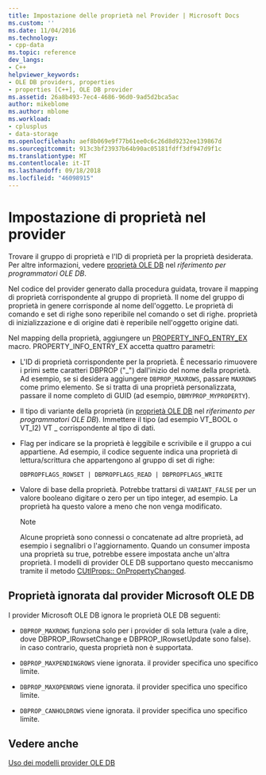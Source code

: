 ```yaml
---
title: Impostazione delle proprietà nel Provider | Microsoft Docs
ms.custom: ''
ms.date: 11/04/2016
ms.technology:
- cpp-data
ms.topic: reference
dev_langs:
- C++
helpviewer_keywords:
- OLE DB providers, properties
- properties [C++], OLE DB provider
ms.assetid: 26a8b493-7ec4-4686-96d0-9ad5d2bca5ac
author: mikeblome
ms.author: mblome
ms.workload:
- cplusplus
- data-storage
ms.openlocfilehash: aef8b069e9f77b61ee0c6c26d8d9232ee139867d
ms.sourcegitcommit: 913c3bf23937b64b90ac05181fdff3df947d9f1c
ms.translationtype: MT
ms.contentlocale: it-IT
ms.lasthandoff: 09/18/2018
ms.locfileid: "46098915"
---
```

# <a name="setting-properties-in-your-provider"></a>Impostazione di proprietà nel provider

Trovare il gruppo di proprietà e l'ID di proprietà per la proprietà desiderata. Per altre informazioni, vedere [proprietà OLE DB](/previous-versions/windows/desktop/ms722734\(v=vs.85\)) nel *riferimento per programmatori OLE DB*.  
  
Nel codice del provider generato dalla procedura guidata, trovare il mapping di proprietà corrispondente al gruppo di proprietà. Il nome del gruppo di proprietà in genere corrisponde al nome dell'oggetto. Le proprietà di comando e set di righe sono reperibile nel comando o set di righe. proprietà di inizializzazione e di origine dati è reperibile nell'oggetto origine dati.  
  
Nel mapping della proprietà, aggiungere un [PROPERTY_INFO_ENTRY_EX](../../data/oledb/property-info-entry-ex.md) macro. PROPERTY_INFO_ENTRY_EX accetta quattro parametri:  
  
- L'ID di proprietà corrispondente per la proprietà. È necessario rimuovere i primi sette caratteri DBPROP ("_") dall'inizio del nome della proprietà. Ad esempio, se si desidera aggiungere `DBPROP_MAXROWS`, passare `MAXROWS` come primo elemento. Se si tratta di una proprietà personalizzata, passare il nome completo di GUID (ad esempio, `DBMYPROP_MYPROPERTY`).  
  
- Il tipo di variante della proprietà (in [proprietà OLE DB](/previous-versions/windows/desktop/ms722734\(v=vs.85\)) nel *riferimento per programmatori OLE DB*). Immettere il tipo (ad esempio VT_BOOL o VT_I2) VT _ corrispondente al tipo di dati.  
  
- Flag per indicare se la proprietà è leggibile e scrivibile e il gruppo a cui appartiene. Ad esempio, il codice seguente indica una proprietà di lettura/scrittura che appartengono al gruppo di set di righe:  
  
    ```  
    DBPROPFLAGS_ROWSET | DBPROPFLAGS_READ | DBPROPFLAGS_WRITE  
    ```  
  
- Valore di base della proprietà. Potrebbe trattarsi di `VARIANT_FALSE` per un valore booleano digitare o zero per un tipo integer, ad esempio. La proprietà ha questo valore a meno che non venga modificato.  
  
    > [!NOTE]
    >  Alcune proprietà sono connessi o concatenate ad altre proprietà, ad esempio i segnalibri o l'aggiornamento. Quando un consumer imposta una proprietà su true, potrebbe essere impostata anche un'altra proprietà. I modelli di provider OLE DB supportano questo meccanismo tramite il metodo [CUtlProps:: OnPropertyChanged](../../data/oledb/cutlprops-onpropertychanged.md).  
  
## <a name="properties-ignored-by-microsoft-ole-db-providers"></a>Proprietà ignorata dal provider Microsoft OLE DB  

I provider Microsoft OLE DB ignora le proprietà OLE DB seguenti:  
  
- `DBPROP_MAXROWS` funziona solo per i provider di sola lettura (vale a dire, dove DBPROP_IRowsetChange e DBPROP_IRowsetUpdate sono false). in caso contrario, questa proprietà non è supportata.  
  
- `DBPROP_MAXPENDINGROWS` viene ignorata. il provider specifica uno specifico limite.  
  
- `DBPROP_MAXOPENROWS` viene ignorata. il provider specifica uno specifico limite.  
  
- `DBPROP_CANHOLDROWS` viene ignorata. il provider specifica uno specifico limite.  
  
## <a name="see-also"></a>Vedere anche  

[Uso dei modelli provider OLE DB](../../data/oledb/working-with-ole-db-provider-templates.md)